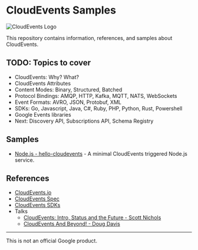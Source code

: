 # CloudEvents Samples

![CloudEvents Logo](https://avatars.githubusercontent.com/u/32076828?s=200&v=4)

This repository contains information, references, and samples about CloudEvents.

## TODO: Topics to cover

* CloudEvents: Why? What?
* CloudEvents Attributes
* Content Modes: Binary, Structured, Batched
* Protocol Bindings: AMQP, HTTP, Kafka, MQTT, NATS, WebSockets
* Event Formats: AVRO, JSON, Protobuf, XML
* SDKs: Go, Javascript, Java, C#, Ruby, PHP, Python, Rust, Powershell
* Google Events libraries
* Next: Discovery API, Subscriptions API, Schema Registry

## Samples

* [Node.js - hello-cloudevents](./hello-cloudevents/) - A minimal CloudEvents triggered Node.js service.

## References

* [CloudEvents.io](https://cloudevents.io/)
* [CloudEvents Spec](https://github.com/cloudevents/spec)
* [CloudEvents SDKs](https://github.com/cloudevents/)
* Talks
  * [CloudEvents: Intro, Status and the Future - Scott Nichols](https://youtu.be/m1sT-BuA9WU)
  * [CloudEvents And Beyond! - Doug Davis](https://youtu.be/bJTUttZr-Ck)

-------

This is not an official Google product.
